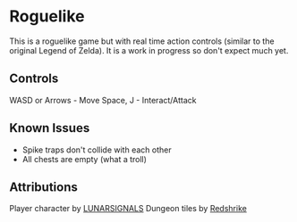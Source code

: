 # Roguelike

This is a roguelike game but with real time action controls (similar to the
original Legend of Zelda).  It is a work in progress so don't expect much yet.

## Controls

WASD or Arrows - Move
Space, J - Interact/Attack

## Known Issues

 * Spike traps don't collide with each other
 * All chests are empty (what a troll)

## Attributions

Player character by [LUNARSIGNALS](https://opengameart.org/content/overhead-action-rpg-characters)
Dungeon tiles by [Redshrike](https://opengameart.org/content/16x16-indoor-rpg-tileset-the-baseline)
